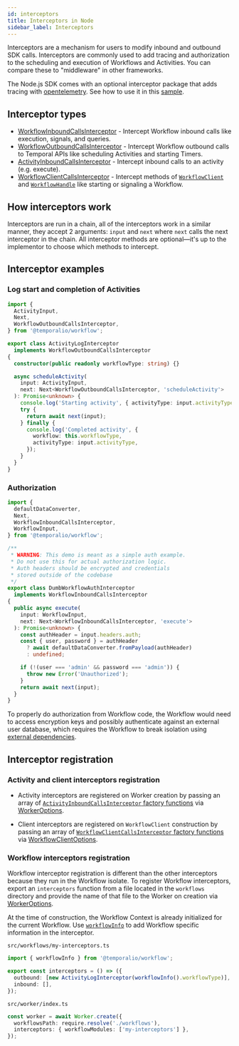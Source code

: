 ```yaml
---
id: interceptors
title: Interceptors in Node
sidebar_label: Interceptors
---
```


Interceptors are a mechanism for users to modify inbound and outbound SDK calls.
Interceptors are commonly used to add tracing and authorization to the scheduling and execution of Workflows and Activities.
You can compare these to "middleware" in other frameworks.

The Node.js SDK comes with an optional interceptor package that adds tracing with [opentelemetry](https://www.npmjs.com/package/@temporalio/interceptors-opentelemetry). See how to use it in this [sample](https://github.com/temporalio/sdk-node/tree/main/samples/interceptors-opentelemetry).

## Interceptor types

- [WorkflowInboundCallsInterceptor](https://nodejs.temporal.io/api/interfaces/workflow.workflowinboundcallsinterceptor/) - Intercept Workflow inbound calls like execution, signals, and queries.
- [WorkflowOutboundCallsInterceptor](https://nodejs.temporal.io/api/interfaces/workflow.workflowoutboundcallsinterceptor/) - Intercept Workflow outbound calls to Temporal APIs like scheduling Activities and starting Timers.
- [ActivityInboundCallsInterceptor](https://nodejs.temporal.io/api/interfaces/worker.activityinboundcallsinterceptor) - Intercept inbound calls to an activity (e.g. execute).
- [WorkflowClientCallsInterceptor](https://nodejs.temporal.io/api/interfaces/client.workflowclientcallsinterceptor/) - Intercept methods of [`WorkflowClient`](https://nodejs.temporal.io/api/classes/client.workflowclient/) and [`WorkflowHandle`](https://nodejs.temporal.io/api/interfaces/client.workflowhandle) like starting or signaling a Workflow.

## How interceptors work

Interceptors are run in a chain, all of the interceptors work in a similar manner, they accept 2 arguments: `input` and `next` where `next` calls the next interceptor in the chain.
All interceptor methods are optional—it's up to the implementor to choose which methods to intercept.

## Interceptor examples

<!--TODO use snipsync-->

### Log start and completion of Activities

```ts
import {
  ActivityInput,
  Next,
  WorkflowOutboundCallsInterceptor,
} from '@temporalio/workflow';

export class ActivityLogInterceptor
  implements WorkflowOutboundCallsInterceptor
{
  constructor(public readonly workflowType: string) {}

  async scheduleActivity(
    input: ActivityInput,
    next: Next<WorkflowOutboundCallsInterceptor, 'scheduleActivity'>
  ): Promise<unknown> {
    console.log('Starting activity', { activityType: input.activityType });
    try {
      return await next(input);
    } finally {
      console.log('Completed activity', {
        workflow: this.workflowType,
        activityType: input.activityType,
      });
    }
  }
}
```

### Authorization

```ts
import {
  defaultDataConverter,
  Next,
  WorkflowInboundCallsInterceptor,
  WorkflowInput,
} from '@temporalio/workflow';

/**
 * WARNING: This demo is meant as a simple auth example.
 * Do not use this for actual authorization logic.
 * Auth headers should be encrypted and credentials
 * stored outside of the codebase
 */
export class DumbWorkflowAuthInterceptor
  implements WorkflowInboundCallsInterceptor
{
  public async execute(
    input: WorkflowInput,
    next: Next<WorkflowInboundCallsInterceptor, 'execute'>
  ): Promise<unknown> {
    const authHeader = input.headers.auth;
    const { user, password } = authHeader
      ? await defaultDataConverter.fromPayload(authHeader)
      : undefined;

    if (!(user === 'admin' && password === 'admin')) {
      throw new Error('Unauthorized');
    }
    return await next(input);
  }
}
```

To properly do authorization from Workflow code, the Workflow would need to access encryption keys and possibly authenticate against an external user database, which requires the Workflow to break isolation using [external dependencies](/docs/node/external-dependencies).

## Interceptor registration

### Activity and client interceptors registration

- Activity interceptors are registered on Worker creation by passing an array of [`ActivityInboundCallsInterceptor` factory functions](https://nodejs.temporal.io/api/interfaces/worker.activityinboundcallsinterceptorfactory) via [WorkerOptions](https://nodejs.temporal.io/api/interfaces/worker.workeroptions#interceptors).

- Client interceptors are registered on `WorkflowClient` construction by passing an array of [`WorkflowClientCallsInterceptor` factory functions](https://nodejs.temporal.io/api/interfaces/client.workflowclientcallsinterceptorfactory) via [WorkflowClientOptions](https://nodejs.temporal.io/api/interfaces/client.workflowclientoptions#interceptors).

### Workflow interceptors registration

Workflow interceptor registration is different than the other interceptors because they run in the Workflow isolate. To register Workflow interceptors, export an `interceptors` function from a file located in the `workflows` directory and provide the name of that file to the Worker on creation via [WorkerOptions](https://nodejs.temporal.io/api/interfaces/worker.workeroptions#interceptors).

At the time of construction, the Workflow Context is already initialized for the current Workflow.
Use [`workflowInfo`](https://nodejs.temporal.io/api/namespaces/workflow#workflowinfo) to add Workflow specific information in the interceptor.

`src/workflows/my-interceptors.ts`

```ts
import { workflowInfo } from '@temporalio/workflow';

export const interceptors = () => ({
  outbound: [new ActivityLogInterceptor(workflowInfo().workflowType)],
  inbound: [],
});
```

`src/worker/index.ts`

```ts
const worker = await Worker.create({
  workflowsPath: require.resolve('./workflows'),
  interceptors: { workflowModules: ['my-interceptors'] },
});
```
